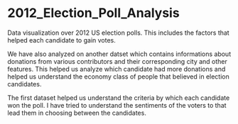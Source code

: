 # 2012_Election_Poll_Analysis
Data visualization over 2012 US election polls. This includes the factors that helped each candidate to gain votes.

We have also analyzed on another datset which contains informations about donations from various contributors and their corresponding city and other features. This helped us analyze which candidate had more donations and helped us understand the economy class of people that believed in election candidates. 

The first dataset helped us understand the criteria by which each candidate won the poll. I have tried to understand the sentiments of the voters to that lead them in choosing between the candidates.
